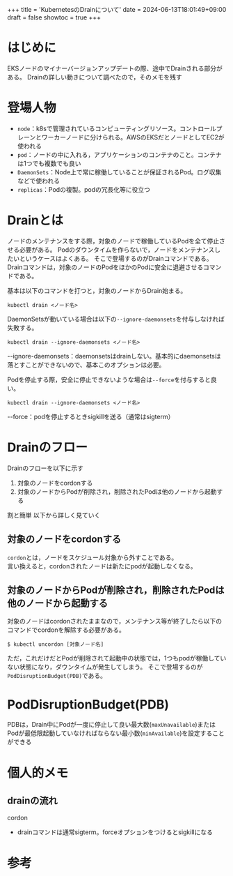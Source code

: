 +++
title = 'KubernetesのDrainについて'
date = 2024-06-13T18:01:49+09:00
draft = false
showtoc = true
+++

# はじめに
EKSノードのマイナーバージョンアップデートの際、途中でDrainされる部分がある。
Drainの詳しい動きについて調べたので，そのメモを残す

# 登場人物
- `node`：k8sで管理されているコンピューティングリソース。コントロールプレーンとワーカーノードに分けられる。AWSのEKSだとノードとしてEC2が使われる
- `pod`：ノードの中に入れる，アプリケーションのコンテナのこと。コンテナは1つでも複数でも良い
- `DaemonSets`：Node上で常に稼働していることが保証されるPod。ログ収集などで使われる
- `replicas`：Podの複製。podの冗長化等に役立つ

# Drainとは
ノードのメンテナンスをする際，対象のノードで稼働しているPodを全て停止させる必要がある。
Podのダウンタイムを作らないで，ノードをメンテナンスしたいというケースはよくある。
そこで登場するのがDrainコマンドである。
Drainコマンドは，対象のノードのPodをほかのPodに安全に退避させるコマンドである。

基本は以下のコマンドを打つと，対象のノードからDrain始まる。
```
kubectl drain <ノード名>
```

DaemonSetsが動いている場合は以下の`--ignore-daemonsets`を付与しなければ失敗する。
```
kubectl drain --ignore-daemonsets <ノード名>
```
--ignore-daemonsets：daemonsetsはdrainしない。基本的にdaemonsetsは落とすことができないので、基本このオプションは必要。

Podを停止する際，安全に停止できないような場合は`--force`を付与すると良い。
```
kubectl drain --ignore-daemonsets <ノード名>
```
--force：podを停止するときsigkillを送る（通常はsigterm）

# Drainのフロー
Drainのフローを以下に示す

1. 対象のノードをcordonする
2. 対象のノードからPodが削除され，削除されたPodは他のノードから起動する

割と簡単
以下から詳しく見ていく

## 対象のノードをcordonする
`cordon`とは，ノードをスケジュール対象から外すことである。  
言い換えると，cordonされたノードは新たにpodが起動しなくなる。  

## 対象のノードからPodが削除され，削除されたPodは他のノードから起動する

対象のノードはcordonされたままなので，メンテナンス等が終了したら以下のコマンドでcordonを解除する必要がある。
```
$ kubectl uncordon [対象ノード名]
```

ただ，これだけだとPodが削除されて起動中の状態では，1つもpodが稼働していない状態になり，ダウンタイムが発生してしまう。
そこで登場するのが`PodDisruptionBudget(PDB)`である。


# PodDisruptionBudget(PDB)
PDBは，Drain中にPodが一度に停止して良い最大数(`maxUnavailable`)またはPodが最低限起動していなければならない最小数(`minAvailable`)を設定することができる


# 個人的メモ

## drainの流れ
cordon
- drainコマンドは通常sigterm。forceオプションをつけるとsigkillになる

# 参考
